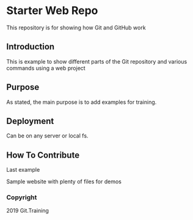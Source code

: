 # Starter Web Repo

This repository is for showing how Git and GitHub work

## Introduction

This is example to show different parts of the Git repository and various commands using a web project

## Purpose

As stated, the main purpose is to add examples for training.

## Deployment

Can be on any server or local fs.

## How To Contribute

Last example

Sample website with plenty of files for demos

### Copyright
2019 Git.Training